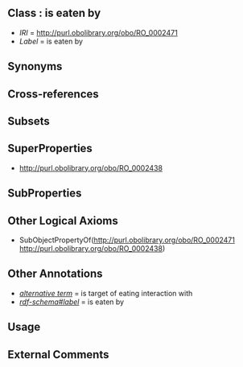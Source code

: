 
## Class : is eaten by

 * *IRI* = http://purl.obolibrary.org/obo/RO_0002471
 * *Label* = is eaten by

## Synonyms


## Cross-references


## Subsets


## SuperProperties

 * <http://purl.obolibrary.org/obo/RO_0002438>

## SubProperties


## Other Logical Axioms

 * SubObjectPropertyOf(<http://purl.obolibrary.org/obo/RO_0002471> <http://purl.obolibrary.org/obo/RO_0002438>)

## Other Annotations

 * *[alternative term](../../IAO/18/IAO_0000118.md)* = is target of eating interaction with
 * *[rdf-schema#label](../../el/rdf-schema#label.md)* = is eaten by

## Usage


## External Comments

